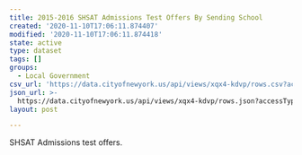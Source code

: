 ```yaml
---
title: 2015-2016 SHSAT Admissions Test Offers By Sending School
created: '2020-11-10T17:06:11.874407'
modified: '2020-11-10T17:06:11.874418'
state: active
type: dataset
tags: []
groups:
  - Local Government
csv_url: 'https://data.cityofnewyork.us/api/views/xqx4-kdvp/rows.csv?accessType=DOWNLOAD'
json_url: >-
  https://data.cityofnewyork.us/api/views/xqx4-kdvp/rows.json?accessType=DOWNLOAD
layout: post

---
```

SHSAT Admissions test offers.
